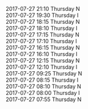 2017-07-27 21:10 Thursday  N  
2017-07-27 19:30 Thursday  I  
2017-07-27 18:15 Thursday  N  
2017-07-27 18:10 Thursday  I  
2017-07-27 17:15 Thursday  N  
2017-07-27 17:10 Thursday  I  
2017-07-27 16:15 Thursday  N  
2017-07-27 16:10 Thursday  I  
2017-07-27 12:15 Thursday  N  
2017-07-27 12:10 Thursday  I  
2017-07-27 09:25 Thursday  N  
2017-07-27 08:15 Thursday  I  
2017-07-27 08:10 Thursday  N  
2017-07-27 08:00 Thursday  I  
2017-07-27 07:55 Thursday  N  
